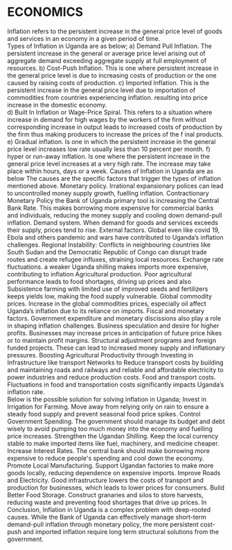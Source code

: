 # ECONOMICS
Inflation refers to the persistent increase in the general price level of goods and services in an 
economy in a given period of time.  
Types of Inflation in Uganda are as below; 
a) Demand Pull Inflation. The persistent increase in the general or average price level arising out 
of aggregate demand exceeding aggregate supply at full employment of resources. 
b) Cost-Push Inflation.  This is one where persistent increase in the general price level is due to 
increasing costs of production or the one caused by raising costs of production. 
c) Imported Inflation. This is the persistent increase in the general price level due to importation 
of commodities from countries experiencing inflation. resulting into price increase in the 
domestic economy.  
d) Built In Inflation or Wage-Price Spiral. This refers to a situation where increase in demand for 
high wages by the workers of the firm without corresponding increase in output leads to 
increased costs of production by the firm thus making producers to increase the prices of the 
f
 inal products. 
e) Gradual inflation. Is one in which the persistent increase in the general price level increases 
low rate usually less than 10 percent per month. 
f) hyper or run-away inflation. Is one where the persistent increase in the general price level 
increases at a very high rate. The increase may take place within hours, days or a week. 
Causes of Inflation in Uganda are as below 
The causes are the specific factors that trigger the types of inflation mentioned above. 
Monetary policy. Irrational expansionary polices can lead to uncontrolled money supply growth, 
fuelling inflation. Contractionary Monetary Policy the Bank of Uganda primary tool is increasing 
the Central Bank Rate. This makes borrowing more expensive for commercial banks and 
individuals, reducing the money supply and cooling down demand-pull inflation. 
Demand system. When demand for goods and services exceeds their supply, prices tend to rise. 
External factors. Global even like covid 19, Ebola and others pandemic and wars have 
contributed to Uganda’s inflation challenges. Regional Instability: Conflicts in neighbouring 
countries like South Sudan and the Democratic Republic of Congo can disrupt trade routes and 
create refugee influxes, straining local resources. 
Exchange rate fluctuations. a weaker Uganda shilling makes imports more expensive, 
contributing to inflation 
Agricultural production. Poor agricultural performance leads to food shortages, driving up prices 
and also Subsistence farming with limited use of improved seeds and fertilizers keeps yields low, 
making the food supply vulnerable. 
Global commodity prices. Increase in the global commodities prices, especially oil affect 
Uganda’s inflation due to its reliance on imports. 
Fiscal and monetary factors. Government expenditure and monetary discissions also play a role 
in shaping inflation challenges. 
Business speculation and desire for higher profits. Businesses may increase prices in anticipation 
of future price hikes or to maintain profit margins. 
Structural adjustment programs and foreign funded projects. These can lead to increased 
money supply and inflationary pressures. Boosting Agricultural Productivity through Investing in 
Infrastructure like transport Networks to Reduce transport costs by building and maintaining 
roads and railways and reliable and affordable electricity to power industries and reduce 
production costs. 
Food and transport costs. Fluctuations in food and transportation costs significantly impacts 
Uganda’s inflation rate.  
Below is the possible solution for solving inflation in Uganda; 
Invest in Irrigation for Farming. Move away from relying only on rain to ensure a steady food 
supply and prevent seasonal food price spikes. 
Control Government Spending. The government should manage its budget and debt wisely to 
avoid pumping too much money into the economy and fuelling price increases. 
Strengthen the Ugandan Shilling. Keep the local currency stable to make imported items like 
fuel, machinery, and medicine cheaper. 
Increase Interest Rates. The central bank should make borrowing more expensive to reduce 
people's spending and cool down the economy. 
Promote Local Manufacturing. Support Ugandan factories to make more goods locally, reducing 
dependence on expensive imports. 
Improve Roads and Electricity. Good infrastructure lowers the costs of transport and production 
for businesses, which leads to lower prices for consumers. 
Build Better Food Storage. Construct granaries and silos to store harvests, reducing waste and 
preventing food shortages that drive up prices. 
In Conclusion, Inflation in Uganda is a complex problem with deep-rooted causes. While 
the Bank of Uganda can effectively manage short-term demand-pull inflation through monetary 
policy, the more persistent cost-push and imported inflation require long term structural 
solutions from the government.  
